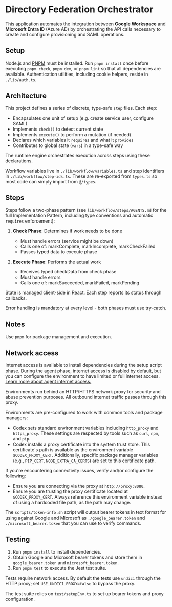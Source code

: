 # Directory Federation Orchestrator

This application automates the integration between **Google Workspace** and **Microsoft Entra ID** (Azure AD) by orchestrating the API calls necessary to create and configure provisioning and SAML operations.

## Setup

Node.js and [PNPM](https://pnpm.io/) must be installed. Run `pnpm install` once before executing `pnpm check`, `pnpm dev`, or `pnpm lint` so that all dependencies are available. Authentication utilities, including cookie helpers, reside in `./lib/auth.ts`.

## Architecture

This project defines a series of discrete, type-safe `step` files. Each step:

- Encapsulates one unit of setup (e.g. create service user, configure SAML)
- Implements `check()` to detect current state
- Implements `execute()` to perform a mutation (if needed)
- Declares which variables it `requires` and what it `provides`
- Contributes to global state (`vars`) in a type-safe way

The runtime engine orchestrates execution across steps using these declarations.

Workflow variables live in `./lib/workflow/variables.ts` and step identifiers
in `./lib/workflow/step-ids.ts`. These are re-exported from `types.ts` so most
code can simply import from `@/types`.

## Steps

Steps follow a two-phase pattern (see `lib/workflow/steps/AGENTS.md` for the full Implementation Pattern, including type conventions and automatic `requires` enforcement):

1. **Check Phase**: Determines if work needs to be done

   - Must handle errors (service might be down)
   - Calls one of: markComplete, markIncomplete, markCheckFailed
   - Passes typed data to execute phase

2. **Execute Phase**: Performs the actual work
   - Receives typed checkData from check phase
   - Must handle errors
   - Calls one of: markSucceeded, markFailed, markPending

State is managed client-side in React. Each step reports its status through callbacks.

Error handling is mandatory at every level - both phases must use try-catch.

## Notes

Use `pnpm` for package management and execution.

## Network access

Internet access is available to install dependencies during the setup script phase. During the agent phase, internet access is disabled by default, but you can configure the environment to have limited or full internet access. [Learn more about agent internet access.](https://platform.openai.com/docs/codex/agent-network)

Environments run behind an HTTP/HTTPS network proxy for security and abuse prevention purposes. All outbound internet traffic passes through this proxy.

Environments are pre-configured to work with common tools and package managers:

- Codex sets standard environment variables including `http_proxy` and `https_proxy`. These settings are respected by tools such as `curl`, `npm`, and `pip`.
- Codex installs a proxy certificate into the system trust store. This certificate's path is available as the environment variable `$CODEX_PROXY_CERT`. Additionally, specific package manager variables (e.g., `PIP_CERT`, `NODE_EXTRA_CA_CERTS`) are set to this certificate path.

If you're encountering connectivity issues, verify and/or configure the following:

- Ensure you are connecting via the proxy at `http://proxy:8080`.
- Ensure you are trusting the proxy certificate located at `$CODEX_PROXY_CERT`. Always reference this environment variable instead of using a hardcoded file path, as the path may change.

The `scripts/token-info.sh` script will output bearer tokens in text format for using against Google and Microsoft as `./google_bearer.token` and `./microsoft_bearer.token` that you can use to verify commands.

## Testing

1. Run `pnpm install` to install dependencies.
2. Obtain Google and Microsoft bearer tokens and store them in `google_bearer.token` and `microsoft_bearer.token`.
3. Run `pnpm test` to execute the Jest test suite.

Tests require network access. By default the tests use `undici` through the HTTP proxy; set
`USE_UNDICI_PROXY=false` to bypass the proxy.

The test suite relies on `test/setupEnv.ts` to set up bearer tokens and proxy configuration.
